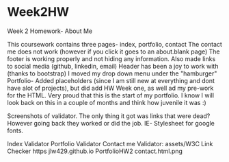 # Week2HW
Week 2 Homework- About Me

This coursework contains three pages- index, portfolio, contact
The contact me does not work (however if you click it goes to an about.blank page) 
The footer is working properly and not hiding any information. Also made links to social media (github, linkedin, email)
Header has been a joy to work with (thanks to bootstrap) I moved my drop down menu under the "hamburger"
Portfolio- Added placeholders (since I am still new at everything and dont have alot of projects), but did add HW Week one, as well ad my pre-work for the HTML.
Very proud that this is the start of my portfolio. I know I will look back on this in a couple of months and think how juvenile it was :)

Screenshots of validator. The only thing it got was links that were dead? However going back they worked or did the job. IE- Stylesheet for google fonts. 

Index Validator
Portfolio Validator
Contact me Validator: assets/W3C Link Checker  https   jlw429.github.io PortfolioHW2 contact.html.png

